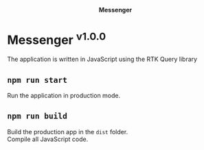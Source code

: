 <p align="center">
<strong>Messenger</strong>

<br />

# Messenger <sup>v1.0.0</sup>

The application is written in JavaScript using the RTK Query library

## `npm run start`

Run the application in production mode.

## `npm run build`

Build the production app in the `dist` folder. \
Compile all JavaScript code.
